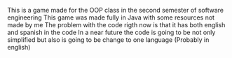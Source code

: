 This is a game made for the OOP class in the second semester of software engineering
This game was made fully in Java with some resources not made by me
The problem with the code rigth now is that it has both english and spanish in the code
In a near future the code is going to be not only simplified but also is going to be change to one language (Probably in english)
